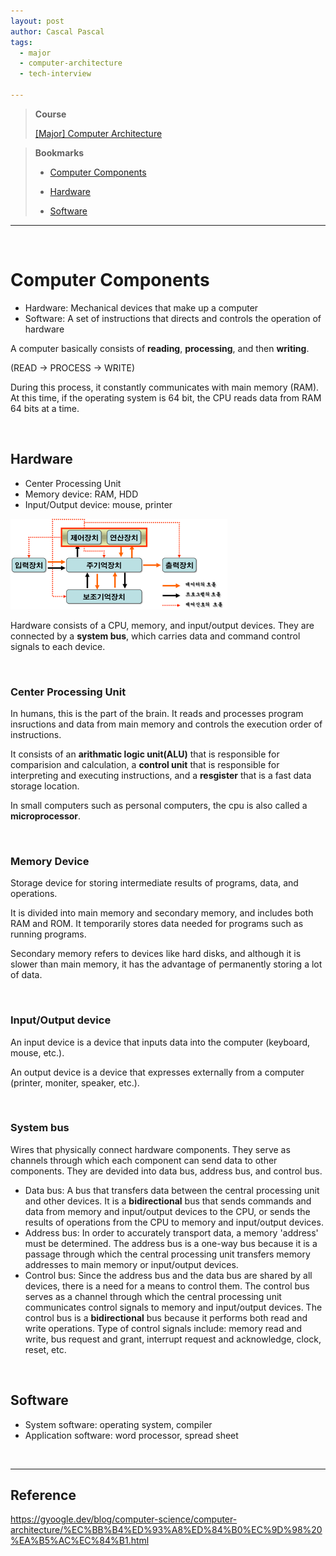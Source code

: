 ```yaml
---
layout: post
author: Cascal Pascal
tags:
  - major
  - computer-architecture
  - tech-interview

---
```


>**Course**
>
>[[Major] Computer Architecture](https://cascalpascal.github.io/major-tech-interview)

>**Bookmarks**
>
>- [Computer Components](#computer-components)
>
>- [Hardware](#hardware)
>
>- [Software](#software)


---

<br>

# Computer Components 
- Hardware: Mechanical devices that make up a computer
- Software: A set of instructions that directs and controls the operation of hardware

A computer basically consists of **reading**, **processing**, and then **writing**.

(READ → PROCESS → WRITE)

During this process, it constantly communicates with main memory (RAM). At this time, if the operating system is 64 bit, the CPU reads data from RAM 64 bits at a time.

<br>

## Hardware
- Center Processing Unit
- Memory device: RAM, HDD
- Input/Output device: mouse, printer

![[Pasted image 20240328090429.png]](https://github.com/cascalpascal/cascalpascal.github.io/blob/master/assets/images/Course/Pasted%20image%2020240328090429.png?raw=true)

Hardware consists of a CPU, memory, and input/output devices. They are connected by a **system bus**, which carries data and command control signals to each device.

<br>

### Center Processing Unit
In humans, this is the part of the brain. It reads and processes program insructions and data from main memory and controls the execution order of instructions.

It consists of an **arithmatic logic unit(ALU)** that is responsible for comparision and calculation, a **control unit** that is responsible for interpreting  and executing instructions, and a **resgister** that is a fast data storage location.

In small computers such as personal computers, the cpu is also called a **microprocessor**.

<br>

### Memory Device
Storage device for storing intermediate results of programs, data, and operations.

It is divided into main memory and secondary memory, and includes both RAM and ROM. It temporarily stores data needed for programs such as running programs.

Secondary memory refers to devices like hard disks, and although it is slower than main memory, it has the advantage of permanently storing a lot of data.

<br>

### Input/Output device
An input device is a device that inputs data into the computer (keyboard, mouse, etc.).

An output device is a device that expresses externally from a computer (printer, moniter, speaker, etc.).

<br>

### System bus
Wires that physically connect hardware components. They serve as channels through which each component can send data to other components. They are devided into data bus, address bus, and control bus.

- Data bus: A bus that transfers data between the central processing unit and other devices. It is a **bidirectional** bus that sends commands and data from memory and input/output devices to the CPU, or sends the results of operations from the CPU to memory and input/output devices.
- Address bus: In order to accurately transport data, a memory 'address' must be determined. The address bus is a one-way bus because it is a passage through which the central processing unit transfers memory  addresses to main memory or input/output devices.
- Control bus: Since the address bus and the data bus are shared by all devices, there is a need for a means to control them. The control bus serves as a channel through which the central processing unit communicates control signals to memory and input/output devices. The control bus is a **bidirectional** bus because it performs both read  and write operations. Type of control signals include: memory read and write, bus request and grant, interrupt request and acknowledge, clock, reset, etc.

<br>

## Software
- System software: operating system, compiler
- Application software: word processor, spread sheet


<br>



---

## Reference

https://gyoogle.dev/blog/computer-science/computer-architecture/%EC%BB%B4%ED%93%A8%ED%84%B0%EC%9D%98%20%EA%B5%AC%EC%84%B1.html